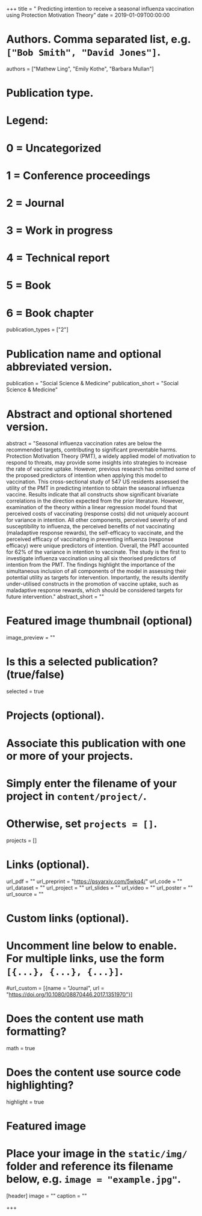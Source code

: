 +++
title = " Predicting intention to receive a seasonal influenza vaccination using Protection Motivation Theory"
date = 2019-01-09T00:00:00

# Authors. Comma separated list, e.g. `["Bob Smith", "David Jones"]`.
authors = ["Mathew Ling", "Emily Kothe", "Barbara Mullan"]

# Publication type.
# Legend:
# 0 = Uncategorized
# 1 = Conference proceedings
# 2 = Journal
# 3 = Work in progress
# 4 = Technical report
# 5 = Book
# 6 = Book chapter
publication_types = ["2"]

# Publication name and optional abbreviated version.
publication = "Social Science & Medicine"
publication_short = "Social Science & Medicine"

# Abstract and optional shortened version.
abstract = "Seasonal influenza vaccination rates are below the recommended targets, contributing to significant preventable harms. Protection Motivation Theory (PMT), a widely applied model of motivation to respond to threats, may provide some insights into strategies to increase the rate of vaccine uptake. However, previous research has omitted some of the proposed predictors of intention when applying this model to vaccination. This cross-sectional study of 547 US residents assessed the utility of the PMT in predicting intention to obtain the seasonal influenza vaccine. Results indicate that all constructs show significant bivariate correlations in the direction expected from the prior literature. However, examination of the theory within a linear regression model found that perceived costs of vaccinating (response costs) did not uniquely account for variance in intention. All other components, perceived severity of and susceptibility to influenza, the perceived benefits of not vaccinating (maladaptive response rewards), the self-efficacy to vaccinate, and the perceived efficacy of vaccinating in preventing influenza (response efficacy) were unique predictors of intention. Overall, the PMT accounted for 62% of the variance in intention to vaccinate. The study is the first to investigate influenza vaccination using all six theorised predictors of intention from the PMT. The findings highlight the importance of the simultaneous inclusion of all components of the model in assessing their potential utility as targets for intervention. Importantly, the results identify under-utilised constructs in the promotion of vaccine uptake, such as maladaptive response rewards, which should be considered targets for future intervention."
abstract_short = ""

# Featured image thumbnail (optional)
image_preview = ""

# Is this a selected publication? (true/false)
selected = true

# Projects (optional).
#   Associate this publication with one or more of your projects.
#   Simply enter the filename of your project in `content/project/`.
#   Otherwise, set `projects = []`.
projects = []

# Links (optional).
url_pdf = ""
url_preprint = "https://psyarxiv.com/5wkq4/"
url_code = ""
url_dataset = ""
url_project = ""
url_slides = ""
url_video = ""
url_poster = ""
url_source = ""

# Custom links (optional).
#   Uncomment line below to enable. For multiple links, use the form `[{...}, {...}, {...}]`.
#url_custom = [{name = "Journal", url = "https://doi.org/10.1080/08870446.2017.1351970"}]

# Does the content use math formatting?
math = true

# Does the content use source code highlighting?
highlight = true

# Featured image
# Place your image in the `static/img/` folder and reference its filename below, e.g. `image = "example.jpg"`.
[header]
image = ""
caption = ""

+++

